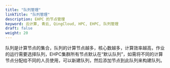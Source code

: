 ```yaml
---
title: "队列管理"
linkTitle: "队列管理"
description: EHPC 的节点管理
keyword: 云计算, 青云, QingCloud, HPC, EHPC, 队列管理
draft: false
weight: 20
---
```


队列是计算节点的集合，队列的计算节点越多，核心数越多，计算效率越高，作业的运行需要选择队列，EHPC集群所有节点默认在“默认队列”，如需将不同的计算节点分配给不同的人员使用，可以新建队列，然后添加节点到此队列来构建队列。


